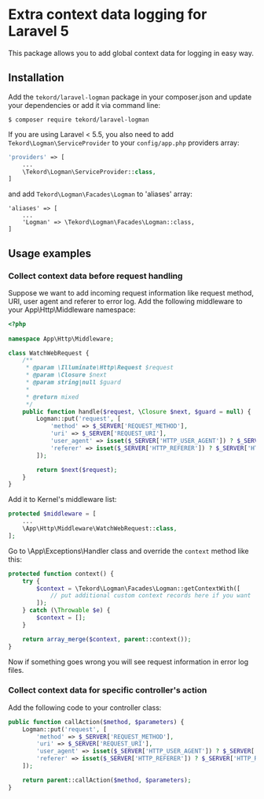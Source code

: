 # Extra context data logging for Laravel 5

This package allows you to add global context data for logging in easy way.

## Installation

Add the `tekord/laravel-logman` package in your composer.json and update your dependencies or add it via command 
line:

```
$ composer require tekord/laravel-logman
```

If you are using Laravel < 5.5, you also need to add `Tekord\Logman\ServiceProvider` to your `config/app.php` providers array:

```php
'providers' => [
	...
	\Tekord\Logman\ServiceProvider::class,
]
```

and add `Tekord\Logman\Facades\Logman` to 'aliases' array:

```
'aliases' => [
	...
	'Logman' => \Tekord\Logman\Facades\Logman::class,
]
```

## Usage examples

### Collect context data before request handling

Suppose we want to add incoming request information like request method, URI, user agent and referer to error log. Add the following middleware to your App\Http\Middleware namespace:

```php
<?php
    
namespace App\Http\Middleware;

class WatchWebRequest {
	/**
	 * @param \Illuminate\Http\Request $request
	 * @param \Closure $next
	 * @param string|null $guard
	 *
	 * @return mixed
	 */
	public function handle($request, \Closure $next, $guard = null) {
		Logman::put('request', [
			'method' => $_SERVER['REQUEST_METHOD'],
			'uri' => $_SERVER['REQUEST_URI'],
			'user_agent' => isset($_SERVER['HTTP_USER_AGENT']) ? $_SERVER['HTTP_USER_AGENT'] : null,
			'referer' => isset($_SERVER['HTTP_REFERER']) ? $_SERVER['HTTP_REFERER'] : null
		]);

		return $next($request);
	}
}
```

Add it to Kernel's middleware list:

```php
protected $middleware = [
	...
	\App\Http\Middleware\WatchWebRequest::class,
];
```

Go to \App\Exceptions\Handler class and override the `context` method like this:

```php
protected function context() {
	try {
		$context = \Tekord\Logman\Facades\Logman::getContextWith([
			// put additional custom context records here if you want
		]);
	} catch (\Throwable $e) {
		$context = [];
	}

	return array_merge($context, parent::context());
}
```

Now if something goes wrong you will see request information in error log files.

### Collect context data for specific controller's action

Add the following code to your controller class:

```php
public function callAction($method, $parameters) {
	Logman::put('request', [
		'method' => $_SERVER['REQUEST_METHOD'],
		'uri' => $_SERVER['REQUEST_URI'],
		'user_agent' => isset($_SERVER['HTTP_USER_AGENT']) ? $_SERVER['HTTP_USER_AGENT'] : null,
		'referer' => isset($_SERVER['HTTP_REFERER']) ? $_SERVER['HTTP_REFERER'] : null
	]);

	return parent::callAction($method, $parameters);
}
```
